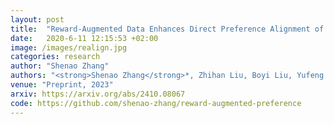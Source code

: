 ```yaml
---
layout: post
title:  "Reward-Augmented Data Enhances Direct Preference Alignment of LLMs"
date:   2020-6-11 12:15:53 +02:00
image: /images/realign.jpg
categories: research
author: "Shenao Zhang"
authors: "<strong>Shenao Zhang</strong>*, Zhihan Liu, Boyi Liu, Yufeng Zhang, Yingxiang Yang, Yongfei Liu, Liyu Chen, Tao Sun, Zhaoran Wang"
venue: "Preprint, 2023"
arxiv: https://arxiv.org/abs/2410.08067
code: https://github.com/shenao-zhang/reward-augmented-preference
---
```

